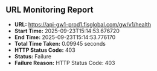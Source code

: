 ## URL Monitoring Report

- **URL:** https://api-gw1-prod1.fisglobal.com/gw/v1/health
- **Start Time:** 2025-09-23T15:14:53.676720
- **End Time:** 2025-09-23T15:14:53.776170
- **Total Time Taken:** 0.09945 seconds
- **HTTP Status Code:** 403
- **Status:** Failure
- **Failure Reason:** HTTP Status Code: 403
